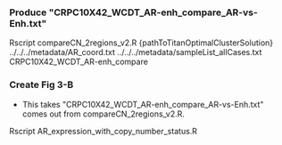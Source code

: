 ### Produce "CRPC10X42_WCDT_AR-enh_compare_AR-vs-Enh.txt"

Rscript compareCN_2regions_v2.R {pathToTitanOptimalClusterSolution} ../../../metadata/AR_coord.txt ../../../metadata/sampleList_allCases.txt CRPC10X42_WCDT_AR-enh_compare

### Create Fig 3-B 
* This takes "CRPC10X42_WCDT_AR-enh_compare_AR-vs-Enh.txt" comes out from compareCN_2regions_v2.R.

Rscript AR_expression_with_copy_number_status.R

